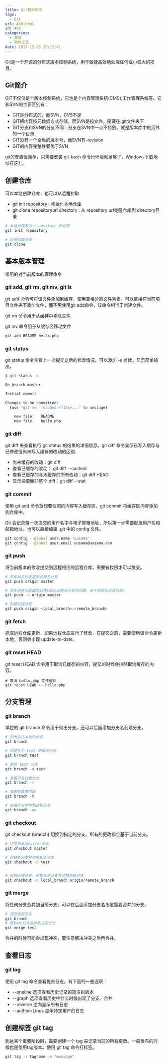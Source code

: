 ```yaml
---
title: Git基本命令
tags:
  - Git
url: 490.html
id: 490
categories:
  - 其他
  - 软件工具
date: 2017-12-25 20:12:41
---
```


Git是一个开源的分布式版本控制系统，用于敏捷高效地处理任何或小或大的项目。

## Git简介
GIT不仅仅是个版本控制系统，它也是个内容管理系统(CMS),工作管理系统等。它和SVN的主要区别有：

- GIT是分布式的，而SVN，CVS不是
- GIT把内容按元数据方式存储，而SVN是按文件，隐藏在.git文件夹下
- GIT分支和SVN的分支不同：分支在SVN中一点不特别，就是版本库中的另外的一个目录
- GIT没有一个全局的版本号，而SVN有-revision
- GIT的内容完整性要优于SVN

git的安装很简单，只需要安装 git-bash 命令行环境就足够了，Windows下载地址在[这儿](http://git-scm.com/downloads)。

## 创建仓库
可以本地创建仓库，也可以从远程拉取

- git init repository : 初始化本地仓库
- git clone repositoryurl directory : 从 repository url克隆仓库到 directory目录

```bash
# 本地创建名为 repository 的仓库
git init repository

# 远程拉取仓库
git clone 
```

## 基本版本管理
常用的对当前版本的管理命令
### git add, git rm, git mv, git ls
git add 命令可将该文件添加到缓存，使用空格分割文件列表。可以直接在当前项目文件夹下添加文件，而不用使用git add命令，该命令相当于新建文件。

git rm 命令用于从缓存中移除文件

git mv 命令用于从缓存区移动文件
```bash
git add README hello.php
```

### git status
git status 命令查看上一次提交之后的修改情况。可以添加 -s 参数，显示简单输出。
```bash
$ git status -s

On branch master

Initial commit

Changes to be committed:
  (use "git rm --cached <file>..." to unstage)

    new file:   README
    new file:   hello.php
```

### git diff
git diff 来查看执行 git status 的结果的详细信息。git diff 命令显示已写入缓存与已修改但尚未写入缓存的改动的区别.

- 尚未缓存的改动：git diff
- 查看已缓存的改动： git diff --cached
- 查看已缓存的与未缓存的所有改动：git diff HEAD
- 显示摘要而非整个 diff：git diff --stat

### git commit
使用 git add 命令将想要快照的内容写入缓存区，git commit 将缓存区内容添加到仓库中。

Git 会记录每一次提交的用户名字与电子邮箱地址，所以第一步需要配置用户名和邮箱地址。也可以直接编辑 .git 中的 config 文件。
```bash
git config --global user.name 'uusama'
git config --global user.email uusama@uusama.com
```

### git push
将当前版本的修改提交到远程相应的远程仓库。需要有权限才可以提交。
```bash
# 将本地主分支推到远程主分支
git push origin master

# 将本地主分支推到远程(如无远程主分支则创建，用于初始化远程仓库)
git push -u origin master

# 创建远程分支
git push origin <local_branch>:<remote_branch>
```

### git fetch
抓取远程仓库更新，如果远程仓库进行了修改，在提交之前，需要使用该命令更新本地，否则会出现 update-to-date。

### git reset HEAD
git reset HEAD 命令用于取消已缓存的内容，提交的时候会排除取消缓存的内容。
```
# 取消 hello.php 文件缓存
git reset HEAD -- hello.php 
```

## 分支管理
### git branch
单独的 git branch 命令用于列出分支。还可以后面添加分支名创建分支。
```bash
# 列出你在本地的分支
git branch

# 创建名为 test 的本地分支
git branch test

# 删除 test 分支
git branch -d test

# 查看所有远程分支
git branch -r

# 查看参数等帮助
git branch -h

# 查看所有本地和远程分支
git branch -av
```

### git checkout
git checkout (branch) 切换到指定的分支。所有的更改都会基于当前分支。
```bash
# 切换到本地master分支
git checkout master

# 创建新分支并切换到新分支
git checkout -b test


# 拉取远程分支，创建本地分支并切换到新分支
git checkout -b local_branch origin/remote_branch
```

### git merge
将任何分支合并到当前分支。可以在后面添加分支名指定需要合并的分支。
```bash
# 显示当前分支
git branch
# 将test分支合并到当前分支
git merge test
```
合并的时候可能会出现冲突，要注意解决冲突之后再合并。

## 查看日志
### git log
使用 git log 命令查看提交日志。有下面的一些选项：

- --oneline 选项查看历史记录的简洁的版本
- --graph 选项查看历史中什么时候出现了分支、合并
- --reverse 逆向显示所有日志
- --author=Linus  显示特定用户的日志

## 创建标签 git tag
到达某个重要阶段时，需要创建一个 tag 来记录当前的所有更改。一般发布的时候也是使用tag版本。使用 git tag 命令打标签。
```bash
git tag -s tagname -m "message"
```